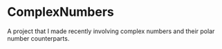 # ComplexNumbers
 A project that I made recently involving complex numbers and their polar number counterparts.
